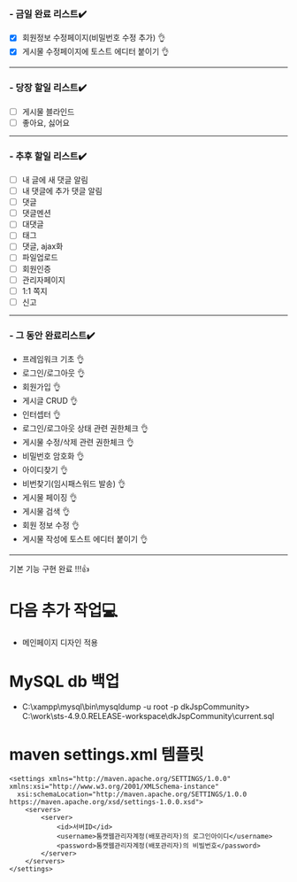 

### - 금일 완료 리스트✔️
- [x] 회원정보 수정페이지(비밀번호 수정 추가) 👌
- [x] 게시물 수정페이지에 토스트 에디터 붙이기  👌
---

### - 당장 할일 리스트✔️	
- [ ] 게시물 블라인드
- [ ] 좋아요, 싫어요
---

### - 추후 할일 리스트✔️
- [ ] 내 글에 새 댓글 알림
- [ ] 내 댓글에 추가 댓글 알림
- [ ] 댓글
- [ ] 댓글멘션
- [ ] 대댓글
- [ ] 태그
- [ ] 댓글, ajax화
- [ ] 파일업로드
- [ ] 회원인증
- [ ] 관리자페이지
- [ ] 1:1 쪽지
- [ ] 신고

---

### - 그 동안 완료리스트✔️
- 프레임워크 기초   👌
- 로그인/로그아웃   👌
- 회원가입   👌
- 게시글 CRUD   👌
- 인터셉터   👌
- 로그인/로그아웃 상태 관련 권한체크   👌
- 게시물 수정/삭제 관련 권한체크   👌
- 비밀번호 암호화   👌
- 아이디찾기   👌
- 비번찾기(임시패스워드 발송)   👌
- 게시물 페이징   👌
- 게시물 검색   👌
- 회원 정보 수정   👌
- 게시물 작성에 토스트 에디터 붙이기   👌
---
기본 기능 구현 완료 !!!👍



다음 추가 작업💻
===
- 메인페이지 디자인 적용


# MySQL db 백업
- C:\xampp\mysql\bin\mysqldump -u root -p dkJspCommunity> C:\work\sts-4.9.0.RELEASE-workspace\dkJspCommunity\current.sql

# maven settings.xml 템플릿
```
<settings xmlns="http://maven.apache.org/SETTINGS/1.0.0" xmlns:xsi="http://www.w3.org/2001/XMLSchema-instance"
  xsi:schemaLocation="http://maven.apache.org/SETTINGS/1.0.0 https://maven.apache.org/xsd/settings-1.0.0.xsd">
    <servers>
        <server>
            <id>서버ID</id>
            <username>톰캣웹관리자계정(배포관리자)의 로그인아이디</username>
            <password>톰캣웹관리자계정(배포관리자)의 비빌번호</password>
        </server>
    </servers>
</settings>
```
